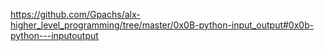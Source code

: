 https://github.com/Gpachs/alx-higher_level_programming/tree/master/0x0B-python-input_output#0x0b-python---inputoutput
